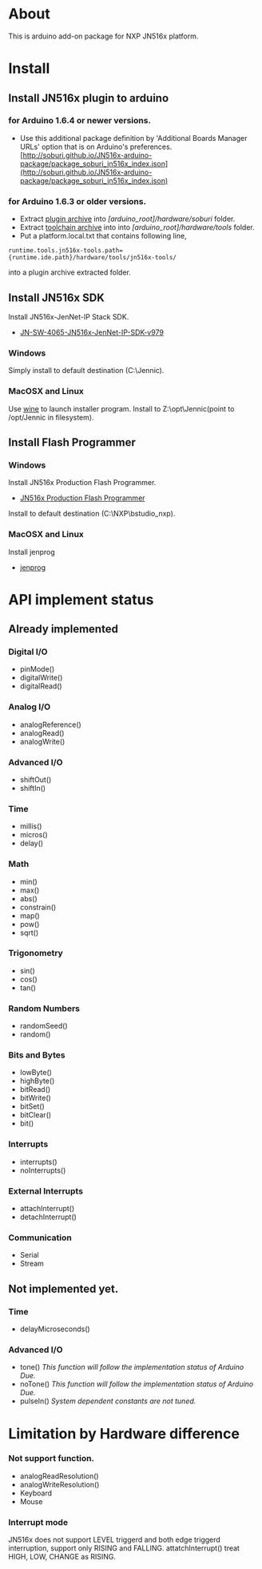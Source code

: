 ﻿About
=====

This is arduino add-on package for NXP JN516x platform.


Install
=======

Install JN516x plugin to arduino
--------------------------------

### for Arduino 1.6.4 or newer versions.

*  Use this additional package definition by 'Additional Boards Manager URLs' option that is on Arduino's preferences.
[http://soburi.github.io/JN516x-arduino-package/package_soburi_jn516x_index.json](http://soburi.github.io/JN516x-arduino-package/package_soburi_jn516x_index.json)

### for Arduino 1.6.3 or older versions.

- Extract [plugin archive](https://github.com/soburi/JN516x-arduino-package/archive/master.zip)
into _[arduino\_root]/hardware/soburi_ folder.
- Extract [toolchain archive](https://dl.dropboxusercontent.com/u/498101/jn516x-tools_i686-mingw32_r8352.tar.bz2) into into _[arduino\_root]/hardware/tools_ folder.
- Put a platform.local.txt that contains following line,
```
runtime.tools.jn516x-tools.path={runtime.ide.path}/hardware/tools/jn516x-tools/
```
into a plugin archive extracted folder.


Install JN516x SDK
------------------
Install JN516x-JenNet-IP Stack SDK.

* [JN-SW-4065-JN516x-JenNet-IP-SDK-v979](http://www.nxp.com/documents/other/JN-SW-4065.zip)

### Windows

Simply install to default destination (C:\Jennic).

### MacOSX and Linux

Use [wine](https://www.winehq.org/) to launch installer program.
Install to Z:\opt\Jennic(point to /opt/Jennic in filesystem).


Install Flash Programmer
------------------------

### Windows
Install JN516x Production Flash Programmer.

* [JN516x Production Flash Programmer](http://www.nxp.com/documents/other/JN-SW-4107.zip)

Install to default destination (C:\NXP\bstudio_nxp).

### MacOSX and Linux
Install jenprog

* [jenprog](https://github.com/pengphei/jenprog)


API implement status
====================

Already implemented
-------------------
### Digital I/O
- pinMode()
- digitalWrite()
- digitalRead()

### Analog I/O
- analogReference()
- analogRead()
- analogWrite()

### Advanced I/O
- shiftOut()
- shiftIn()

### Time
- millis()
- micros()
- delay()

### Math
- min()
- max()
- abs()
- constrain()
- map()
- pow()
- sqrt()

### Trigonometry
- sin()
- cos()
- tan()

### Random Numbers
- randomSeed()
- random()

### Bits and Bytes
- lowByte()
- highByte()
- bitRead()
- bitWrite()
- bitSet()
- bitClear()
- bit()

### Interrupts
- interrupts()
- noInterrupts()

### External Interrupts
- attachInterrupt()
- detachInterrupt()

### Communication
- Serial
- Stream

Not implemented yet.
--------------------

### Time
- delayMicroseconds()

### Advanced I/O
- tone() _This function will follow the implementation status of Arduino Due._
- noTone() _This function will follow the implementation status of Arduino Due._
- pulseIn() _System dependent constants are not tuned._


Limitation by Hardware difference
=================================
### Not support function.
- analogReadResolution()
- analogWriteResolution()
- Keyboard
- Mouse


### Interrupt mode
JN516x does not support LEVEL triggerd and both edge triggerd interruption, support only RISING and FALLING.
attatchInterrupt() treat HIGH, LOW, CHANGE as RISING.
